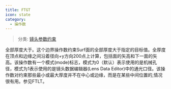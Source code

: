 ```yaml
---
title: FTGT
icon: state
category:
  - 操作数
---
```


> 分类: [镜头参数约束](/hb/operands/130/871/  "Zemax 操作数 镜头参数约束")

全部厚度大于。这个边界操作数约束Surf面的全部厚度大于指定的目标值。全厚度在顶点和边缘之间沿着径向+y方向200点上计算，包括面的矢高和下一面的矢高。该操作数有一个模式(mode)标志，模式为0（默认）表示使用的是机械孔径，模式为1表示使用的是镜头数据编辑器(Lens Data Editor)中的通光口径。该操作数对约束那些最小或最大厚度并不在中心或边缘，而是在某些中间位置的,情况很有用。参见FTLT。